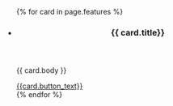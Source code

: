<div class="blue-wrapper">
  <div class="grid-container">
    <ul class="usa-card-group">
    {% for card in page.features %}
      <li class="tablet:grid-col-4 usa-card">
        <div class="usa-card__container card-default">
          <header class="usa-card__header">
            <h3 class="usa-card__heading">{{ card.title}}</h3>
          </header>
          <div class="usa-card__body">
            <p>{{ card.body }}</p>
          </div>
          <footer>
            <a href="{{card.link}}" class="usa-button secondary__button">{{card.button_text}}</a>
          </footer>
      </li>
    {% endfor %}
  </ul>
  </div>
</div>